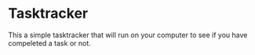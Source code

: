 # Tasktracker
This a simple tasktracker that will run on your computer to see if you have compeleted a task or not. 
